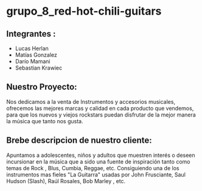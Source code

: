 # grupo_8_red-hot-chili-guitars
## Integrantes :
 - Lucas Herlan
 - Matías Gonzalez
 - Darío Mamani
 - Sebastian Krawiec


## Nuestro Proyecto:

Nos dedicamos a la venta de Instrumentos y accesorios musicales, ofrecemos las mejores marcas y calidad en cada producto que vendemos, para que los nuevos y viejos rockstars puedan disfrutar de la mejor manera la música que tanto nos gusta.


## Brebe descripcion de nuestro cliente:

Apuntamos a adolescentes, niños y adultos que muestren interés o deseen incursionar en la música que a sido una fuente de inspiración tanto como temas de Rock , Blus, Cumbia, Reggae, etc. Consiguiendo una de los instrumentos mas fieles "La Guitarra" usadas por John Frusciante, Saul Hudson (Slash), Raúl Rosales, Bob Marley , etc. 
